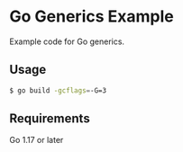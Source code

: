 # Go Generics Example

Example code for Go generics.

## Usage

```bash
$ go build -gcflags=-G=3
```

## Requirements

Go 1.17 or later

